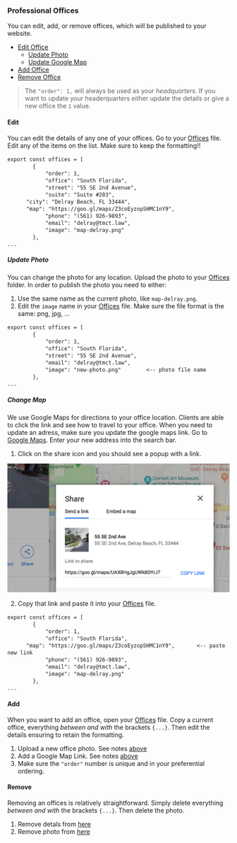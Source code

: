 ### Professional Offices
You can edit, add, or remove offices, which will be published to your website. 
- [Edit Office](#edit)
	- [Update Photo](#update-photo)
	- [Update Google Map](#change-map)
- [Add Office](#add)
- [Remove Office](#remove)

> The `"order": 1,` will always be used as your *headquarters*. If you want to update your headerquarters either update the details or give a new office the `1` value.


#### Edit
You can edit the details of any one of your offices. Go to your [Offices](../content/targets/offices.js) file. Edit any of the items on the list. Make sure to keep the formatting!!
```
export const offices = [
		{
			"order": 1,
			"office": "South Florida",
			"street": "55 SE 2nd Avenue",
			"suite": "Suite #203",
      "city": "Delray Beach, FL 33444",
      "map": "https://goo.gl/maps/Z3coEyzopSHMC1nY9",
			"phone": "(561) 926-9893",
			"email": "delray@tmct.law",
			"image": "map-delray.png"
		},
...
```

##### Update Photo
You can change the photo for any location. Upload the photo to your [Offices](../assets/offices/) folder. In order to publish the photo you need to either:
1. Use the same name as the current photo, like `map-delray.png`.
2. Edit the `image` name in your [Offices](../content/targets/offices.js) file. Make sure the file format is the same: png, jpg, ...
```
export const offices = [
		{
			"order": 1,
			"office": "South Florida",
			"street": "55 SE 2nd Avenue",
			"email": "delray@tmct.law",
			"image": "new-photo.png"		<-- photo file name
		},
...
``` 


##### Change Map
We use Google Maps for directions to your office location. Clients are able to click the link and see how to travel to your office. When you need to update an adress, make sure you update the google maps link. Go to [Google Maps](https://www.google.com/maps/). Enter your new address into the search bar. 
1. Click on the share icon and you should see a popup with a link. 

![Google Maps Share](img/google-maps.png)

2. Copy that link and paste it into your [Offices](../content/targets/offices.js) file.
```
export const offices = [
		{
			"order": 1,
			"office": "South Florida",
      "map": "https://goo.gl/maps/Z3coEyzopSHMC1nY9",		<-- paste new link
			"phone": "(561) 926-9893",
			"email": "delray@tmct.law",
			"image": "map-delray.png"
		},
...
```


#### Add
When you want to add an office, open your [Offices](../content/targets/offices.js) file. Copy a current office, everything *between and with* the brackets `{...}`. Then edit the details ensuring to retain the formatting. 
1. Upload a new office photo. See notes [above](#upload-photo)
2. Add a Google Map Link. See notes [above](#change-map)
3. Make sure the `"order"` number is unique and in your preferential ordering.


#### Remove
Removing an offices is relatively straightforward. Simply delete everything *between and with* the brackets `{...}`. Then delete the photo.
1. Remove detals from [here](../content/targets/offices.js)
2. Remove photo from [here](../assets/offices/)





